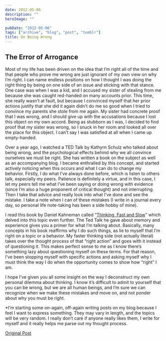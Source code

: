 ```yaml
---
date: 2012-05-06
description: ""
heroImage: ""

pubDate: "2012-05-06"
tags: ["archive", "blog", "post", "tumblr"]
title: On Being Wrong
---
```


## The Error of Arrogance

Most of my life has been driven on the idea that I’m right all of the time and that people who prove me wrong are just ignorant of my own view on why I’m right.
I can name endless positions on how I thought I was doing the right thing by being on one side of an issue and sticking with that stance.
One case was when I was a kid, and I accused my sister of stealing from me because she was caught red-handed on many accounts prior.
This time, she really wasn’t at fault, but because I convinced myself that her prior actions justify that she did it again didn’t do me so good when I tried to convince my parents she stole from me again.
My sister had concrete proof that I was wrong, and I should give up with the accusations because I lost this object on my own accord.
Being as stubborn as I was, I decided to find proof that my sister was wrong, so I snuck in her room and looked all over the place for this object.
I can’t say I was satisfied at all when I came up empty-handed.

Over a year ago, I watched a TED Talk by Kathyrn Schulz who talked about being wrong, and the psychological effects behind why we all convince ourselves we must be right.
She has written a book on the subject as well as an accompanying blog.
I became enthralled by this concept, and started actively noticing when this occurs and what I can do to change my behavior.
Firstly, I do what I’ve always done before, which is listen to others talk, especially my peers.
Patience is definitely a virtue, and in this case, I let my peers tell me what I’ve been saying or doing wrong with evidence (since I’m also a huge proponent of critical thought) and not interrupting.
Then I take that advice and really look into what I’ve done and see the mistake.
I take a note when I can of these mistakes (I write in a journal every day, so personal life note-taking has been a side hobby of mine).

I read this book by Daniel Kahneman called “[Thinking, Fast and Slow](/curation/books/2012-05-09-thinking-fast-slow)” which delved into this topic even further.
The Ted Talk he gave about memory and experience gives you a primer for what I’m talking about.
Basically, many concepts in his book reaffirms why I do such things, as lie to myself that I’m right on a topic or a behavior.
My faster thinking side (not actually literal) takes over the thought process of that “right action” and goes with it instead of questioning it.
This makes perfect sense to me as I know there’s something lazy about questioning myself on these terms.
For that reason, I’ve been stopping myself with specific actions and asking myself why I must think the way I do when the opportunity comes to show how “right” I am.

I hope I’ve given you all some insight on the way I deconstruct my own personal dilemma about thinking.
I know it’s difficult to admit to yourself that you can be wrong, but we are all human beings, and I’m sure we can recognize when we make these mistakes and move on, and not ponder about why you must be right.

\*I’m starting some on-again, off-again writing posts on my blog because I feel I want to express something.
They may vary in length, and the topics will be very random.
I really don’t care if anyone really likes them, I write for myself and it really helps me parse out my thought process.

[Original Post](https://jermspeaks.com/post/22524617458/jerm-speaks-out-on-being-wrong)
